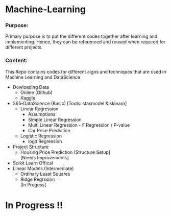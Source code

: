 # Machine-Learning
### Purpose:
Primary purpose is to put the different codes together after learning and implementing. Hence, they can be referenced and reused when required for different projects. 
### Content:
This Repo contains codes for different algos and techniques that are used in Machine Learning and DataScience

- Dowloading Data
    - Online (Github)
    - Kaggle
- 365-DataScience (Basic) [Tools: stasmodel & sklearn]
    - Linear Regression 
        - Assumptions
        - Simple Linear Regression
        - Multi Linear Regression
                - F Regression / P-value 
        - Car Price Prediction 
    - Logistic Regression 
        - logit Regression
- Project Structure
    - Housing Price Prediction [Structure Setup]<br>
      [Needs Improvements]
- Scikit Learn Offical 
 - Linear Models (Intermediate)
     - Ordinary Least Squares
     - Ridge Regrssion <br>
       [In Progess]
     


# In Progress !! 
